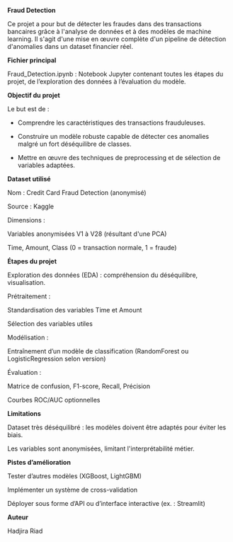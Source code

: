 **Fraud Detection**

Ce projet a pour but de détecter les fraudes dans des transactions bancaires grâce à l'analyse de données et à des modèles de machine learning. Il s'agit d'une mise en œuvre complète d'un pipeline de détection d'anomalies dans un dataset financier réel.

**Fichier principal**

Fraud_Detection.ipynb : Notebook Jupyter contenant toutes les étapes du projet, de l’exploration des données à l’évaluation du modèle.

**Objectif du projet**

Le but est de :

- Comprendre les caractéristiques des transactions frauduleuses.

- Construire un modèle robuste capable de détecter ces anomalies malgré un fort déséquilibre de classes.

- Mettre en œuvre des techniques de preprocessing et de sélection de variables adaptées.

**Dataset utilisé**

Nom : Credit Card Fraud Detection (anonymisé)

Source : Kaggle

Dimensions :

Variables anonymisées V1 à V28 (résultant d'une PCA)

Time, Amount, Class (0 = transaction normale, 1 = fraude)

**Étapes du projet**

Exploration des données (EDA) : compréhension du déséquilibre, visualisation.

Prétraitement :

Standardisation des variables Time et Amount

Sélection des variables utiles

Modélisation :

Entraînement d’un modèle de classification (RandomForest ou LogisticRegression selon version)

Évaluation :

Matrice de confusion, F1-score, Recall, Précision

Courbes ROC/AUC optionnelles

**Limitations**

Dataset très déséquilibré : les modèles doivent être adaptés pour éviter les biais.

Les variables sont anonymisées, limitant l'interprétabilité métier.

**Pistes d’amélioration**

Tester d’autres modèles (XGBoost, LightGBM)

Implémenter un système de cross-validation

Déployer sous forme d’API ou d’interface interactive (ex. : Streamlit)

**Auteur**

Hadjira Riad
